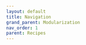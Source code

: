 ```yaml
---
layout: default
title: Navigation
grand_parent: Modularization
nav_order: 1
parent: Recipes
---
```

